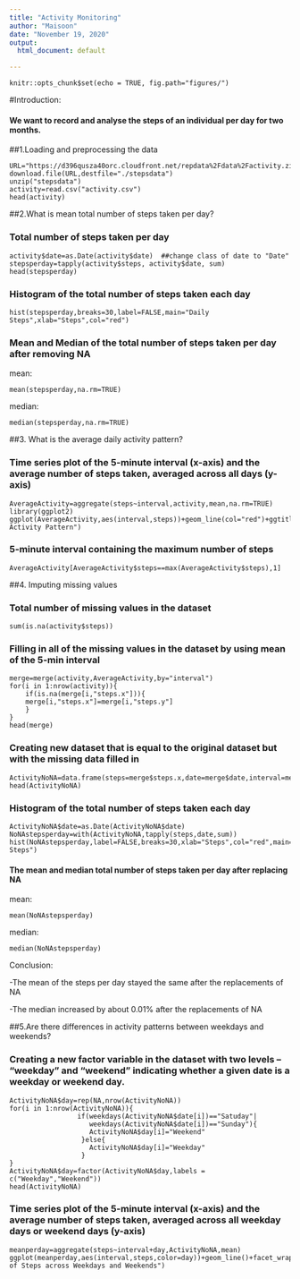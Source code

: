 ```yaml
---
title: "Activity Monitoring"
author: "Maisoon"
date: "November 19, 2020"
output:
  html_document: default

---
```

```{r}
knitr::opts_chunk$set(echo = TRUE, fig.path="figures/")
```
#Introduction:

#### We want to record and analyse the steps of an individual per day for two months.


##1.Loading and preprocessing the data
```{r}
URL="https://d396qusza40orc.cloudfront.net/repdata%2Fdata%2Factivity.zip"
download.file(URL,destfile="./stepsdata")
unzip("stepsdata")
activity=read.csv("activity.csv")
head(activity)
```


##2.What is mean total number of steps taken per day?

### Total number of steps taken per day
```{r}
activity$date=as.Date(activity$date)  ##change class of date to "Date"
stepsperday=tapply(activity$steps, activity$date, sum)
head(stepsperday)
```

### Histogram of the total number of steps taken each day
```{r}
hist(stepsperday,breaks=30,label=FALSE,main="Daily Steps",xlab="Steps",col="red")
```

### Mean and Median of the total number of steps taken per day after removing NA
mean:
```{r}
mean(stepsperday,na.rm=TRUE)
```
median:
```{r}
median(stepsperday,na.rm=TRUE)
```


##3. What is the average daily activity pattern?

### Time series plot of the 5-minute interval (x-axis) and the average number of steps taken, averaged across all days (y-axis)
```{r}
AverageActivity=aggregate(steps~interval,activity,mean,na.rm=TRUE)
library(ggplot2)
ggplot(AverageActivity,aes(interval,steps))+geom_line(col="red")+ggtitle("Average Activity Pattern")
```

### 5-minute interval containing the maximum number of steps 
```{r}
AverageActivity[AverageActivity$steps==max(AverageActivity$steps),1]
```


##4. Imputing missing values

### Total number of missing values in the dataset 
```{r}
sum(is.na(activity$steps))
```

### Filling in all of the missing values in the dataset by using mean of the 5-min interval
```{r}
merge=merge(activity,AverageActivity,by="interval")
for(i in 1:nrow(activity)){
    if(is.na(merge[i,"steps.x"])){
    merge[i,"steps.x"]=merge[i,"steps.y"]
    }
}
head(merge)
```

### Creating new dataset that is equal to the original dataset but with the missing data filled in
```{r}
ActivityNoNA=data.frame(steps=merge$steps.x,date=merge$date,interval=merge$interval)
head(ActivityNoNA)
```

### Histogram of the total number of steps taken each day
```{r}
ActivityNoNA$date=as.Date(ActivityNoNA$date)
NoNAstepsperday=with(ActivityNoNA,tapply(steps,date,sum))
hist(NoNAstepsperday,label=FALSE,breaks=30,xlab="Steps",col="red",main="Daily Steps")
```

#### The mean and median total number of steps taken per day after replacing NA
mean:
```{r}
mean(NoNAstepsperday)
```
median:
```{r}
median(NoNAstepsperday)
```
Conclusion: 

-The mean of the steps per day stayed the same after the replacements of NA

-The median increased by about 0.01% after the replacements of NA


##5.Are there differences in activity patterns between weekdays and weekends?

### Creating a new factor variable in the dataset with two levels – “weekday” and “weekend” indicating whether a given date is a weekday or weekend day.
```{r}
ActivityNoNA$day=rep(NA,nrow(ActivityNoNA))
for(i in 1:nrow(ActivityNoNA)){
                 if(weekdays(ActivityNoNA$date[i])=="Satuday"|
                    weekdays(ActivityNoNA$date[i])=="Sunday"){
                    ActivityNoNA$day[i]="Weekend"
                  }else{
                    ActivityNoNA$day[i]="Weekday"
                  }
}
ActivityNoNA$day=factor(ActivityNoNA$day,labels = c("Weekday","Weekend"))
head(ActivityNoNA)
```

### Time series plot of the 5-minute interval (x-axis) and the average number of steps taken, averaged across all weekday days or weekend days (y-axis)
```{r}
meanperday=aggregate(steps~interval+day,ActivityNoNA,mean)
ggplot(meanperday,aes(interval,steps,color=day))+geom_line()+facet_wrap(.~day,ncol=1,nrow=2)+ggtitle("Average of Steps across Weekdays and Weekends")
```
